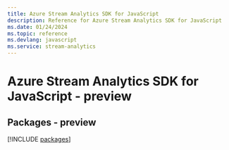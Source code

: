 ```yaml
---
title: Azure Stream Analytics SDK for JavaScript
description: Reference for Azure Stream Analytics SDK for JavaScript
ms.date: 01/24/2024
ms.topic: reference
ms.devlang: javascript
ms.service: stream-analytics
---
```

# Azure Stream Analytics SDK for JavaScript - preview
## Packages - preview
[!INCLUDE [packages](stream-analytics-index.md)]